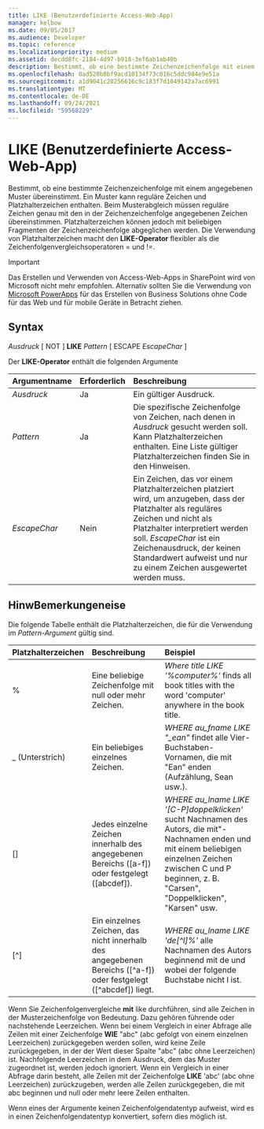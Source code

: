 ```yaml
---
title: LIKE (Benutzerdefinierte Access-Web-App)
manager: kelbow
ms.date: 09/05/2017
ms.audience: Developer
ms.topic: reference
ms.localizationpriority: medium
ms.assetid: decdd8fc-2184-4d97-b918-3ef6ab1ab40b
description: Bestimmt, ob eine bestimmte Zeichenzeichenfolge mit einem angegebenen Muster übereinstimmt. Ein Muster kann reguläre Zeichen und Platzhalterzeichen enthalten. Beim Musterabgleich müssen reguläre Zeichen genau mit den in der Zeichenzeichenfolge angegebenen Zeichen übereinstimmen. Platzhalterzeichen können jedoch mit beliebigen Fragmenten der Zeichenzeichenfolge abgeglichen werden. Die Verwendung von Platzhalterzeichen macht den LIKE-Operator flexibler als die Zeichenfolgenvergleichsoperatoren = und !=.
ms.openlocfilehash: 0ad520b8bf9acd10134f73c016c5ddc984e9e51a
ms.sourcegitcommit: a1d9041c20256616c9c183f7d1049142a7ac6991
ms.translationtype: MT
ms.contentlocale: de-DE
ms.lasthandoff: 09/24/2021
ms.locfileid: "59568229"
---
```

# <a name="like-access-custom-web-app"></a>LIKE (Benutzerdefinierte Access-Web-App)

Bestimmt, ob eine bestimmte Zeichenzeichenfolge mit einem angegebenen Muster übereinstimmt. Ein Muster kann reguläre Zeichen und Platzhalterzeichen enthalten. Beim Musterabgleich müssen reguläre Zeichen genau mit den in der Zeichenzeichenfolge angegebenen Zeichen übereinstimmen. Platzhalterzeichen können jedoch mit beliebigen Fragmenten der Zeichenzeichenfolge abgeglichen werden. Die Verwendung von Platzhalterzeichen macht den **LIKE-Operator** flexibler als die Zeichenfolgenvergleichsoperatoren = und !=. 
  
> [!IMPORTANT]
> Das Erstellen und Verwenden von Access-Web-Apps in SharePoint wird von Microsoft nicht mehr empfohlen. Alternativ sollten Sie die Verwendung von [Microsoft PowerApps](https://powerapps.microsoft.com/en-us/) für das Erstellen von Business Solutions ohne Code für das Web und für mobile Geräte in Betracht ziehen. 
  
## <a name="syntax"></a>Syntax

 *Ausdruck*  [ NOT ] **LIKE** *Pattern*  [ ESCAPE  *EscapeChar*  ] 
  
Der **LIKE-Operator** enthält die folgenden Argumente 
  
|**Argumentname**|**Erforderlich**|**Beschreibung**|
|:-----|:-----|:-----|
| *Ausdruck*  <br/> |Ja  <br/> |Ein gültiger Ausdruck.  <br/> |
| *Pattern*  <br/> |Ja  <br/> |Die spezifische Zeichenfolge von Zeichen, nach denen in  *Ausdruck*  gesucht werden soll. Kann Platzhalterzeichen enthalten. Eine Liste gültiger Platzhalterzeichen finden Sie in den Hinweisen.  <br/> |
| *EscapeChar*  <br/> |Nein  <br/> |Ein Zeichen, das vor einem Platzhalterzeichen platziert wird, um anzugeben, dass der Platzhalter als reguläres Zeichen und nicht als Platzhalter interpretiert werden soll.  *EscapeChar*  ist ein Zeichenausdruck, der keinen Standardwert aufweist und nur zu einem Zeichen ausgewertet werden muss.  <br/> |
   
## <a name="remarks"></a>HinwBemerkungeneise

Die folgende Tabelle enthält die Platzhalterzeichen, die für die Verwendung im  *Pattern-Argument*  gültig sind. 
  
|**Platzhalterzeichen**|**Beschreibung**|**Beispiel**|
|:-----|:-----|:-----|
|%  <br/> |Eine beliebige Zeichenfolge mit null oder mehr Zeichen.  <br/> | *Where title LIKE '%computer%'*  finds all book titles with the word 'computer' anywhere in the book title.  <br/> |
|_ (Unterstrich)  <br/> |Ein beliebiges einzelnes Zeichen.  <br/> | *WHERE au_fname LIKE "_ean"*  findet alle Vier-Buchstaben-Vornamen, die mit "Ean" enden (Aufzählung, Sean usw.).  <br/> |
|[]  <br/> |Jedes einzelne Zeichen innerhalb des angegebenen Bereichs ([a-f]) oder festgelegt ([abcdef]).  <br/> | *WHERE au_lname LIKE '[C-P]doppelklicken'*  sucht Nachnamen des Autors, die mit"-Nachnamen enden und mit einem beliebigen einzelnen Zeichen zwischen C und P beginnen, z. B. "Carsen", "Doppelklicken", "Karsen" usw.  <br/> |
|[^]  <br/> |Ein einzelnes Zeichen, das nicht innerhalb des angegebenen Bereichs ([^a-f]) oder festgelegt ([^abcdef]) liegt.  <br/> | *WHERE au_lname LIKE 'de[^l]%'*  alle Nachnamen des Autors beginnend mit de und wobei der folgende Buchstabe nicht l ist.  <br/> |
   
Wenn Sie Zeichenfolgenvergleiche **mit** like durchführen, sind alle Zeichen in der Musterzeichenfolge von Bedeutung. Dazu gehören führende oder nachstehende Leerzeichen. Wenn bei einem Vergleich in einer Abfrage alle Zeilen mit einer Zeichenfolge **WIE** "abc" (abc gefolgt von einem einzelnen Leerzeichen) zurückgegeben werden sollen, wird keine Zeile zurückgegeben, in der der Wert dieser Spalte "abc" (abc ohne Leerzeichen) ist. Nachfolgende Leerzeichen in dem Ausdruck, dem das Muster zugeordnet ist, werden jedoch ignoriert. Wenn ein Vergleich in einer Abfrage darin besteht, alle Zeilen mit der Zeichenfolge **LIKE** 'abc' (abc ohne Leerzeichen) zurückzugeben, werden alle Zeilen zurückgegeben, die mit abc beginnen und null oder mehr leere Zeilen enthalten. 
  
Wenn eines der Argumente keinen Zeichenfolgendatentyp aufweist, wird es in einen Zeichenfolgendatentyp konvertiert, sofern dies möglich ist.
  

